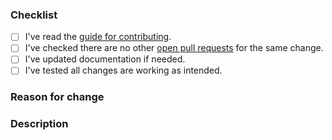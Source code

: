 <!-- Thanks for your contribution! Please check the boxes below before opening the pull request, you do this by putting an x in the box like this: [x]. Thank you! -->

### Checklist
- [ ] I've read the [guide for contributing](https://github.com/lordcodes/git-rewrite-author/blob/master/CONTRIBUTING.md).
- [ ] I've checked there are no other [open pull requests](https://github.com/lordcodes/git-rewrite-author/pulls) for the same change.
- [ ] I've updated documentation if needed.
- [ ] I've tested all changes are working as intended.

### Reason for change
<!-- If the pull request fixes an open issue, please include a link to the issue here. -->
<!-- Please explain why the change is required and the problem it solves. -->

### Description
<!-- Please describe the changes you have made, providing as much detail as possible and including how the changes were tested. -->
